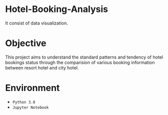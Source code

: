 # Hotel-Booking-Analysis
It consist of data visualization.

# Objective
This project aims to understand the standard patterns and tendency of hotel bookings status through the comparision of various booking information between resort hotel and city hotel.

# Environment
* ``Python 3.8``
* ``Jupyter Notebook``
